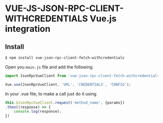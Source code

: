 # VUE-JS-JSON-RPC-CLIENT-WITHCREDENTIALS Vue.js integration

## Install

```bash
$ npm install vue-json-rpc-client-fetch-withcredentials
```

Open you `main.js` file and add the following

```javascript
import JsonRpcVueClient from 'vue-json-rpc-client-fetch-withcredentials'

Vue.use(JsonRpcVueClient, 'URL', 'CREDENTIALS', 'CONFIG');
```

In your .vue file, to make a call just do it using

```javascript
this.$JsonRpcVueClient.request('method_name', {params})
.then((response) => {
    console.log(response);
})
```

